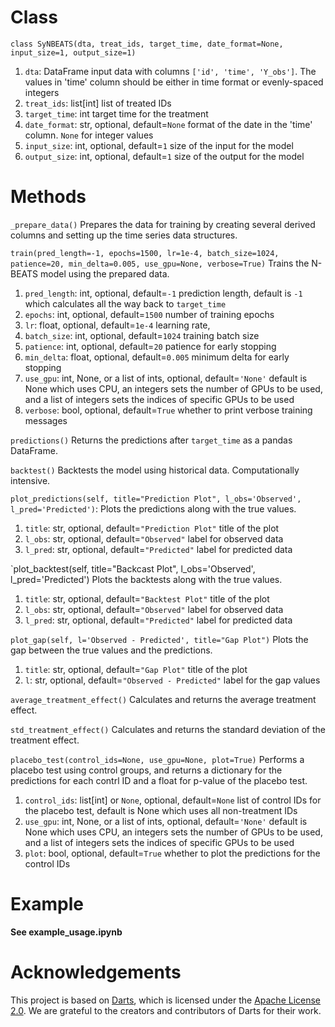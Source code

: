 # Class
`class SyNBEATS(dta, treat_ids, target_time, date_format=None, input_size=1, output_size=1)`

1. `dta`: DataFrame
input data with columns `['id', 'time', 'Y_obs']`. The values in 'time' column should be either in time format or evenly-spaced integers
2. `treat_ids`: list[int]
list of treated IDs
3. `target_time`: int
target time for the treatment
4. `date_format`: str, optional, default=`None`
format of the date in the 'time' column. `None` for integer values
5. `input_size`: int, optional, default=`1`
size of the input for the model
6. `output_size`: int, optional, default=`1`
size of the output for the model

# Methods
`_prepare_data()`
Prepares the data for training by creating several derived columns and setting up the time series data structures.

`train(pred_length=-1, epochs=1500, lr=1e-4, batch_size=1024, patience=20, min_delta=0.005, use_gpu=None, verbose=True)`
Trains the N-BEATS model using the prepared data.

1. `pred_length`: int, optional,  default=`-1`
prediction length, default is `-1` which calculates all the way back to `target_time`
2. `epochs`: int, optional, default=`1500`
number of training epochs
3. `lr`: float, optional, default=`1e-4`
learning rate,
4. `batch_size`: int, optional, default=`1024`
training batch size
5. `patience`: int, optional, default=`20`
patience for early stopping
6. `min_delta`: float, optional, default=`0.005`
minimum delta for early stopping
7. `use_gpu`: int, None, or a list of ints, optional, default=`'None'`
default is None which uses CPU, an integers sets the number of GPUs to be used, and a list of integers sets the indices of specific GPUs to be used
8. `verbose`: bool, optional, default=`True`
whether to print verbose training messages

`predictions()`
Returns the predictions after `target_time` as a pandas DataFrame.

`backtest()`
Backtests the model using historical data. Computationally intensive.

`plot_predictions(self, title="Prediction Plot", l_obs='Observed', l_pred='Predicted')`:
Plots the predictions along with the true values.
1. `title`: str, optional, default=`"Prediction Plot"`
title of the plot
2. `l_obs`: str, optional, default=`"Observed"`
label for observed data
3. `l_pred`: str, optional, default=`"Predicted"`
label for predicted data

`plot_backtest(self, title="Backcast Plot", l_obs='Observed', l_pred='Predicted')
Plots the backtests along with the true values.
1. `title`: str, optional, default=`"Backtest Plot"`
title of the plot
2. `l_obs`: str, optional, default=`"Observed"`
label for observed data
3. `l_pred`: str, optional, default=`"Predicted"`
label for predicted data

`plot_gap(self, l='Observed - Predicted', title="Gap Plot")`
Plots the gap between the true values and the predictions.
1. `title`: str, optional, default=`"Gap Plot"`
title of the plot
2. `l`: str, optional, default=`"Observed - Predicted"`
label for the gap values

`average_treatment_effect()`
Calculates and returns the average treatment effect.

`std_treatment_effect()`
Calculates and returns the standard deviation of the treatment effect.

`placebo_test(control_ids=None, use_gpu=None, plot=True)`
Performs a placebo test using control groups, and returns a dictionary for the predictions for each contrl ID and a float for p-value of the placebo test.
1. `control_ids`: list[int] or `None`, optional, default=`None`
list of control IDs for the placebo test,  default is None which uses all non-treatment IDs
2. `use_gpu`: int, None, or a list of ints, optional, default=`'None'`
default is None which uses CPU, an integers sets the number of GPUs to be used, and a list of integers sets the indices of specific GPUs to be used
3. `plot`: bool, optional, default=`True`
whether to plot the predictions for the control IDs

# Example
**See example_usage.ipynb**

# Acknowledgements

This project is based on [Darts](https://github.com/unit8co/darts), which is licensed under the [Apache License 2.0](https://github.com/unit8co/darts/blob/develop/LICENSE). We are grateful to the creators and contributors of Darts for their work.
